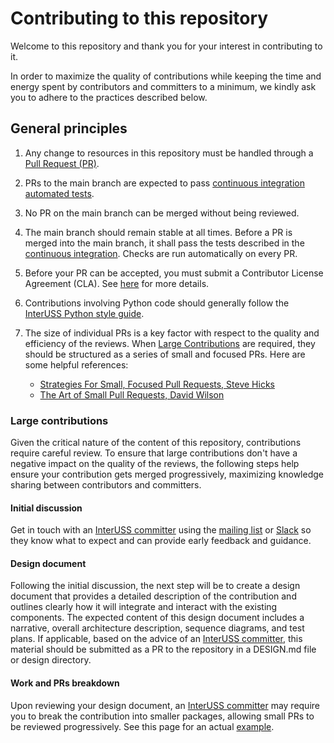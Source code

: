 # Contributing to this repository

Welcome to this repository and thank you for your interest in contributing to it.

In order to maximize the quality of contributions while keeping the time and energy spent by contributors and committers to a minimum, we kindly ask you to adhere to the practices described below.

## General principles
1. Any change to resources in this repository must be handled through a [Pull Request (PR)](https://docs.github.com/en/get-started/quickstart/contributing-to-projects).

1. PRs to the main branch are expected to pass [continuous integration automated tests](.github/workflows/CI.md).

1. No PR on the main branch can be merged without being reviewed.

1. The main branch should remain stable at all times. Before a PR is merged into the main branch, it shall pass the tests described in the [continuous integration](./.github/workflows/CI.md). Checks are run automatically on every PR.

1. Before your PR can be accepted, you must submit a Contributor License Agreement (CLA). See [here](https://github.com/interuss/tsc/blob/main/CONTRIBUTING.md#contributor-license-agreement-cla) for more details.

1. Contributions involving Python code should generally follow the [InterUSS Python style guide](https://github.com/interuss/tsc/blob/main/python_style_guide.md). 

1. The size of individual PRs is a key factor with respect to the quality and efficiency of the reviews. When [Large Contributions](#large-contributions) are required, they should be structured as a series of small and focused PRs. Here are some helpful references:
    - [Strategies For Small, Focused Pull Requests, Steve Hicks](https://artsy.github.io/blog/2021/03/09/strategies-for-small-focused-pull-requests/)
    - [The Art of Small Pull Requests, David Wilson](https://essenceofcode.com/2019/10/29/the-art-of-small-pull-requests/)

### Large contributions
Given the critical nature of the content of this repository, contributions require careful review. To ensure that large contributions don't have a negative impact on the quality of the reviews, the following steps help ensure your contribution gets merged progressively, maximizing knowledge sharing between contributors and committers.

#### Initial discussion
Get in touch with an [InterUSS committer](https://github.com/interuss/tsc/blob/main/CONTRIBUTING.md#committers) using the [mailing list](https://github.com/interuss/tsc#mailing-list) or [Slack](https://github.com/interuss/tsc#slack) so they know what to expect and can provide early feedback and guidance.

#### Design document
Following the initial discussion, the next step will be to create a design document that provides a detailed description of the contribution and outlines clearly how it will integrate and interact with the existing components. The expected content of this design document includes a narrative, overall architecture description, sequence diagrams, and test plans. If applicable, based on the advice of an [InterUSS committer](https://github.com/interuss/tsc/blob/main/CONTRIBUTING.md#committers), this material should be submitted as a PR to the repository in a DESIGN.md file or design directory.

#### Work and PRs breakdown
Upon reviewing your design document, an [InterUSS committer](https://github.com/interuss/tsc/blob/main/CONTRIBUTING.md#committers) may require you to break the contribution into smaller packages, allowing small PRs to be reviewed progressively. See this page for an actual [example](https://github.com/interuss/dss/wiki/Updating-SCD-API).
